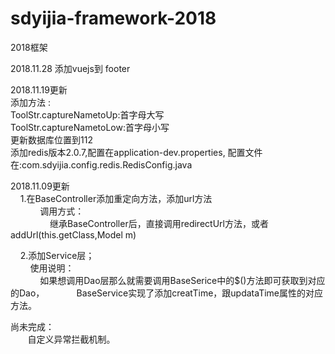 # sdyijia-framework-2018

2018框架

2018.11.28
添加vuejs到 footer

2018.11.19更新<br/>
添加方法 : <BR>
    ToolStr.captureNametoUp:首字母大写<BR>
    ToolStr.captureNametoLow:首字母小写<BR>
更新数据库位置到112<BR>
添加redis版本2.0.7,配置在application-dev.properties,
配置文件在:com.sdyijia.config.redis.RedisConfig.java
    
2018.11.09更新<br/>
&nbsp;&nbsp;&nbsp;&nbsp;1.在BaseController添加重定向方法，添加url方法<br/>
&nbsp;&nbsp;&nbsp;&nbsp;&nbsp;&nbsp;&nbsp;&nbsp;&nbsp;&nbsp;&nbsp;&nbsp;调用方式：<br/>
&nbsp;&nbsp;&nbsp;&nbsp;&nbsp;&nbsp;&nbsp;&nbsp;&nbsp;&nbsp;&nbsp;&nbsp;&nbsp;&nbsp;&nbsp;&nbsp;继承BaseController后，直接调用redirectUrl方法，或者addUrl(this.getClass,Model m)<br/>
    
&nbsp;&nbsp;&nbsp;&nbsp;2.添加Service层；<br>
&nbsp;&nbsp;&nbsp;&nbsp;&nbsp;&nbsp;&nbsp;&nbsp;使用说明：<br>
&nbsp;&nbsp;&nbsp;&nbsp;&nbsp;&nbsp;&nbsp;&nbsp;&nbsp;&nbsp;&nbsp;&nbsp;如果想调用Dao层那么就需要调用BaseSerice中的$()方法即可获取到对应的Dao，
&nbsp;&nbsp;&nbsp;&nbsp;&nbsp;&nbsp;&nbsp;&nbsp;&nbsp;&nbsp;&nbsp;&nbsp;BaseService实现了添加creatTime，跟updataTime属性的对应方法。



尚未完成：<br>
&nbsp;&nbsp;&nbsp;&nbsp;&nbsp;&nbsp;&nbsp;自定义异常拦截机制。<br>
    